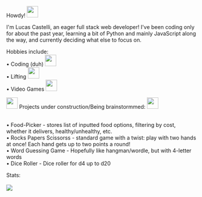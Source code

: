 Howdy! <img width="30px" src="https://emojipedia-us.s3.dualstack.us-west-1.amazonaws.com/thumbs/320/google/313/cowboy-hat-face_1f920.png" /> 

I'm Lucas Castelli, an eager full stack web developer! I've been coding only for about the past year, learning a bit of Python and mainly JavaScript along the way, and currently deciding what else to focus on.

Hobbies include: </br>
• Coding (duh) <img width="30px" src="https://emojipedia-us.s3.dualstack.us-west-1.amazonaws.com/thumbs/320/google/313/man-technologist_1f468-200d-1f4bb.png"> </br>
• Lifting <img width="30px" src="https://emojipedia-us.s3.dualstack.us-west-1.amazonaws.com/thumbs/320/google/40/weight-lifter_1f3cb.png"> </br>
• Video Games <img width="30px" src="https://emojipedia-us.s3.dualstack.us-west-1.amazonaws.com/thumbs/320/google/313/joystick_1f579-fe0f.png"> </br>

<img width="30px" src="https://emojipedia-us.s3.dualstack.us-west-1.amazonaws.com/thumbs/240/google/313/construction_1f6a7.png"> Projects under construction/Being brainstormmed: <img width="30px" src="https://emojipedia-us.s3.dualstack.us-west-1.amazonaws.com/thumbs/240/google/313/construction_1f6a7.png"> </br> </br> 

• Food-Picker - stores list of inputted food options, filtering by cost, whether it delivers, healthy/unhealthy, etc. </br>
• Rocks Papers Scissorss - standard game with a twist: play with two hands at once! Each hand gets up to two points a round! </br>
• Word Guessing Game - Hopefully like hangman/wordle, but with 4-letter words </br>
• Dice Roller - Dice roller for d4 up to d20 </br>

Stats: </br> </br>
<img src="https://github-readme-stats.vercel.app/api?username=LmCastelli">
